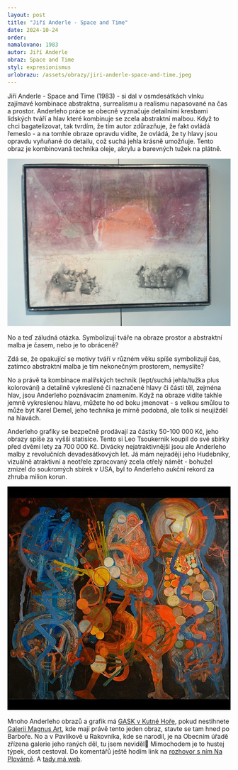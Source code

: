 ```yaml
---
layout: post
title: "Jiří Anderle - Space and Time"
date: 2024-10-24
order: 
namalovano: 1983
autor: Jiří Anderle
obraz: Space and Time
styl: expresionismus
urlobrazu: /assets/obrazy/jiri-anderle-space-and-time.jpeg
---
```


Jiří Anderle - Space and Time (1983) - si dal v osmdesátkách vlnku zajímavé kombinace abstraktna, surrealismu a realismu napasované na čas a prostor. Anderleho práce se obecně vyznačuje detailními kresbami lidských tváří a hlav které kombinuje se zcela abstraktní malbou. Když to chci bagatelizovat, tak tvrdím, že tím autor zdůrazňuje, že fakt ovládá řemeslo - a na tomhle obraze opravdu vidíte, že ovládá, že ty hlavy jsou opravdu vyňuňané do detailu, což suchá jehla krásně umožňuje. Tento obraz je kombinovaná technika oleje, akrylu a barevných tužek na plátně. 

![Jiří Anderle - Space and Time](/assets/obrazy/jiri-anderle-space-and-time.jpeg)

No a teď záludná otázka. Symbolizují tváře na obraze prostor a abstraktní malba je časem, nebo je to obráceně? 

Zdá se, že opakující se motivy tváří v různém věku spíše symbolizují čas, zatímco abstraktní malba je tím nekonečným prostorem, nemyslíte? 

No a právě ta kombinace malířských technik (lept/suchá jehla/tužka plus kolorování) a detailně vykreslené či naznačené hlavy či části těl, zejména hlav, jsou Anderleho poznávacím znamením. Když na obraze vidíte takhle jemně vykreslenou hlavu, můžete ho od boku jmenovat - s velkou smůlou to může být Karel Demel, jeho technika je mírně podobná, ale tolik si neujížděl na hlavách. 

Anderleho grafiky se bezpečně prodávají za částky 50-100 000 Kč, jeho obrazy spíše za vyšší statisíce. Tento si Leo Tsoukernik koupil do své sbírky před dvěmi lety za  700 000 Kč. Divácky nejatraktivnější jsou ale Anderleho malby z revolučních devadesátkových let. Já mám nejraději jeho Hudebníky, vizuálně atraktivní a neotřele zpracovaný zcela otřelý námět - bohužel zmizel do soukromých sbírek v USA, byl to Anderleho aukční rekord za zhruba milion korun. 

![Jiří Anderle - Hudebníci](/assets/obrazy/jiri-anderle-hudebnici.jpg)

Mnoho Anderleho obrazů a grafik má [GASK v Kutné Hoře](https://sbirky.gask.cz/sbirky-online/?fulltext=Anderle&slider-min=1501&slider-max=2100&pl=&raz=&jo=&datfset=&dattset=&strana=1&do=searchForm-submit#vyhledat), pokud nestihnete [Galerii Magnus Art](http://galeriemagnusart.cz/), kde mají právě tento jeden obraz, stavte se tam hned po Barboře. No a v Pavlíkově u Rakovníka, kde se narodil, je na Obecním úřadě zřízena galerie jeho raných děl, tu jsem neviděl🙂
Mimochodem je to hustej týpek, dost cestoval. Do komentářů ještě hodím link na [rozhovor s ním Na Plovárně](https://www.ceskatelevize.cz/porady/1093836883-na-plovarne/207522160100004/). A [tady má web](https://www.jirianderle.org). 

